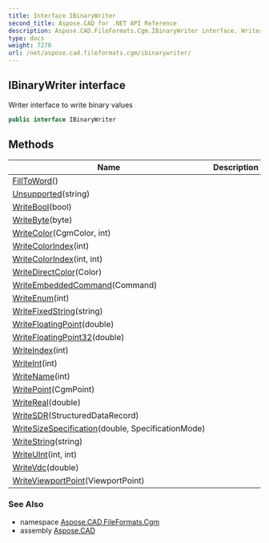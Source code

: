 ```yaml
---
title: Interface IBinaryWriter
second_title: Aspose.CAD for .NET API Reference
description: Aspose.CAD.FileFormats.Cgm.IBinaryWriter interface. Writer interface to write binary values
type: docs
weight: 7270
url: /net/aspose.cad.fileformats.cgm/ibinarywriter/
---
```

## IBinaryWriter interface

Writer interface to write binary values

```csharp
public interface IBinaryWriter
```

## Methods

| Name | Description |
| --- | --- |
| [FillToWord](../../aspose.cad.fileformats.cgm/ibinarywriter/filltoword/)() |  |
| [Unsupported](../../aspose.cad.fileformats.cgm/ibinarywriter/unsupported/)(string) |  |
| [WriteBool](../../aspose.cad.fileformats.cgm/ibinarywriter/writebool/)(bool) |  |
| [WriteByte](../../aspose.cad.fileformats.cgm/ibinarywriter/writebyte/)(byte) |  |
| [WriteColor](../../aspose.cad.fileformats.cgm/ibinarywriter/writecolor/)(CgmColor, int) |  |
| [WriteColorIndex](../../aspose.cad.fileformats.cgm/ibinarywriter/writecolorindex/#writecolorindex)(int) |  |
| [WriteColorIndex](../../aspose.cad.fileformats.cgm/ibinarywriter/writecolorindex/#writecolorindex_1)(int, int) |  |
| [WriteDirectColor](../../aspose.cad.fileformats.cgm/ibinarywriter/writedirectcolor/)(Color) |  |
| [WriteEmbeddedCommand](../../aspose.cad.fileformats.cgm/ibinarywriter/writeembeddedcommand/)(Command) |  |
| [WriteEnum](../../aspose.cad.fileformats.cgm/ibinarywriter/writeenum/)(int) |  |
| [WriteFixedString](../../aspose.cad.fileformats.cgm/ibinarywriter/writefixedstring/)(string) |  |
| [WriteFloatingPoint](../../aspose.cad.fileformats.cgm/ibinarywriter/writefloatingpoint/)(double) |  |
| [WriteFloatingPoint32](../../aspose.cad.fileformats.cgm/ibinarywriter/writefloatingpoint32/)(double) |  |
| [WriteIndex](../../aspose.cad.fileformats.cgm/ibinarywriter/writeindex/)(int) |  |
| [WriteInt](../../aspose.cad.fileformats.cgm/ibinarywriter/writeint/)(int) |  |
| [WriteName](../../aspose.cad.fileformats.cgm/ibinarywriter/writename/)(int) |  |
| [WritePoint](../../aspose.cad.fileformats.cgm/ibinarywriter/writepoint/)(CgmPoint) |  |
| [WriteReal](../../aspose.cad.fileformats.cgm/ibinarywriter/writereal/)(double) |  |
| [WriteSDR](../../aspose.cad.fileformats.cgm/ibinarywriter/writesdr/)(StructuredDataRecord) |  |
| [WriteSizeSpecification](../../aspose.cad.fileformats.cgm/ibinarywriter/writesizespecification/)(double, SpecificationMode) |  |
| [WriteString](../../aspose.cad.fileformats.cgm/ibinarywriter/writestring/)(string) |  |
| [WriteUInt](../../aspose.cad.fileformats.cgm/ibinarywriter/writeuint/)(int, int) |  |
| [WriteVdc](../../aspose.cad.fileformats.cgm/ibinarywriter/writevdc/)(double) |  |
| [WriteViewportPoint](../../aspose.cad.fileformats.cgm/ibinarywriter/writeviewportpoint/)(ViewportPoint) |  |

### See Also

* namespace [Aspose.CAD.FileFormats.Cgm](../../aspose.cad.fileformats.cgm/)
* assembly [Aspose.CAD](../../)


